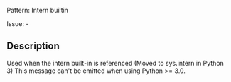 Pattern: Intern builtin

Issue: -

## Description

Used when the intern built-in is referenced (Moved to sys.intern in Python 3) This message can't be emitted when using Python >= 3.0.